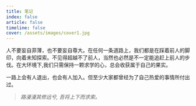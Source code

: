 ```yaml
---
title: 笔记
index: false
article: false
timeline: false
cover: /assets/images/cover1.jpg
---
```


​		人不要妄自菲薄，也不要妄自尊大。在任何一条道路上，我们都是在踩着前人的脚印，向着未知探索。不见得超越不了前人，当然也必然是不一定能追赶上前人的步伐。在大环境下,我们只需保持一颗求学的心，总会收获属于自己的果实。

​		一路上会有人退出，也会有人加入。但至少大家都曾经为了自己热爱的事情所付出过。





>*路漫漫其修远兮,	吾将上下而求索。*
